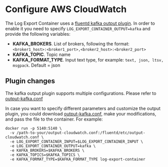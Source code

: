 # Configure AWS CloudWatch

The Log Export Container uses a [fluentd kafka output plugin](https://github.com/fluent/fluent-plugin-kafka). In order to enable it you need to specify `LOG_EXPORT_CONTAINER_OUTPUT=kafka` and provide the following variables:
* **KAFKA_BROKERS**. List of brokers, following the format: `<broker1_host>:<broker1_port>,<broker2_host>:<broker2_port>`
* **KAFKA_TOPIC**. Topic name 
* **KAFKA_FORMAT_TYPE**. Input text type, for example: `text, json, ltsv, msgpack`. Default = json

## Plugin changes

The kafka output plugin supports multiple configurations. Please refer to [output-kafka.conf](../fluentd/etc/output-kafka.conf)

In case you want to specify different parameters and customize the output plugin, you could download [output-kafka.conf](../fluentd/etc/output-kafka.conf), make your modifications, and pass the file to the container. For example:
```
docker run -p 5140:5140 \
  -v /path-to-your/output-cloudwatch.conf:/fluentd/etc/output-cloudwatch.conf \
  -e LOG_EXPORT_CONTAINER_INPUT=$LOG_EXPORT_CONTAINER_INPUT \
  -e LOG_EXPORT_CONTAINER_OUTPUT=kafka \
  -e KAFKA_BROKERS=$KAFKA_BROKERS \
  -e KAFKA_TOPICS=$KAFKA_TOPICS \
  -e KAFKA_FORMAT_TYPE=$KAFKA_FORMAT_TYPE log-export-container
```
